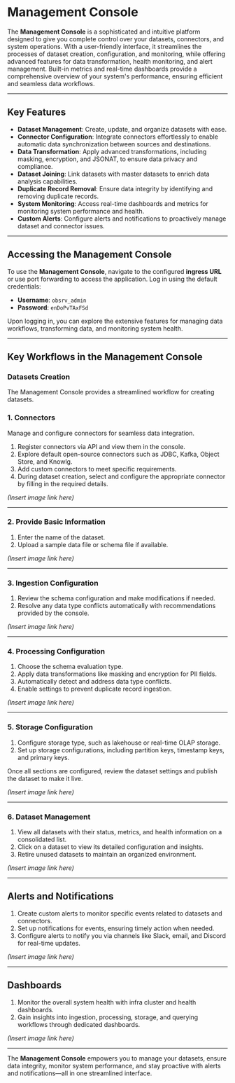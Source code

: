 # Management Console

The **Management Console** is a sophisticated and intuitive platform designed to give you complete control over your datasets, connectors, and system operations. With a user-friendly interface, it streamlines the processes of dataset creation, configuration, and monitoring, while offering advanced features for data transformation, health monitoring, and alert management. Built-in metrics and real-time dashboards provide a comprehensive overview of your system's performance, ensuring efficient and seamless data workflows.

---

## Key Features

- **Dataset Management**: Create, update, and organize datasets with ease.  
- **Connector Configuration**: Integrate connectors effortlessly to enable automatic data synchronization between sources and destinations.  
- **Data Transformation**: Apply advanced transformations, including masking, encryption, and JSONAT, to ensure data privacy and compliance.  
- **Dataset Joining**: Link datasets with master datasets to enrich data analysis capabilities.  
- **Duplicate Record Removal**: Ensure data integrity by identifying and removing duplicate records.  
- **System Monitoring**: Access real-time dashboards and metrics for monitoring system performance and health.  
- **Custom Alerts**: Configure alerts and notifications to proactively manage dataset and connector issues.  

---

## Accessing the Management Console

To use the **Management Console**, navigate to the configured **ingress URL** or use port forwarding to access the application. Log in using the default credentials:  
- **Username**: `obsrv_admin`  
- **Password**: `enDoPvTAxFSd`  

Upon logging in, you can explore the extensive features for managing data workflows, transforming data, and monitoring system health.

---

## Key Workflows in the Management Console

### **Datasets Creation**  
The Management Console provides a streamlined workflow for creating datasets.  

### **1. Connectors**  
Manage and configure connectors for seamless data integration.  

1. Register connectors via API and view them in the console.  
2. Explore default open-source connectors such as JDBC, Kafka, Object Store, and Knowlg.  
3. Add custom connectors to meet specific requirements.  
4. During dataset creation, select and configure the appropriate connector by filling in the required details.  

*(Insert image link here)*  

---

### **2. Provide Basic Information**  
1. Enter the name of the dataset.  
2. Upload a sample data file or schema file if available.  

*(Insert image link here)*  

---

### **3. Ingestion Configuration**  
1. Review the schema configuration and make modifications if needed.  
2. Resolve any data type conflicts automatically with recommendations provided by the console.  

*(Insert image link here)*  

---

### **4. Processing Configuration**  
1. Choose the schema evaluation type.  
2. Apply data transformations like masking and encryption for PII fields.  
3. Automatically detect and address data type conflicts.  
4. Enable settings to prevent duplicate record ingestion.  

*(Insert image link here)*  

---

### **5. Storage Configuration**  
1. Configure storage type, such as lakehouse or real-time OLAP storage.  
2. Set up storage configurations, including partition keys, timestamp keys, and primary keys.  

Once all sections are configured, review the dataset settings and publish the dataset to make it live.  

*(Insert image link here)*  

---

### **6. Dataset Management**  
1. View all datasets with their status, metrics, and health information on a consolidated list.  
2. Click on a dataset to view its detailed configuration and insights.  
3. Retire unused datasets to maintain an organized environment.  

*(Insert image link here)*  

---

## Alerts and Notifications

1. Create custom alerts to monitor specific events related to datasets and connectors.  
2. Set up notifications for events, ensuring timely action when needed.  
3. Configure alerts to notify you via channels like Slack, email, and Discord for real-time updates.  

*(Insert image link here)*  

---

## Dashboards  

1. Monitor the overall system health with infra cluster and health dashboards.  
2. Gain insights into ingestion, processing, storage, and querying workflows through dedicated dashboards.  

*(Insert image link here)*  

---

The **Management Console** empowers you to manage your datasets, ensure data integrity, monitor system performance, and stay proactive with alerts and notifications—all in one streamlined interface.